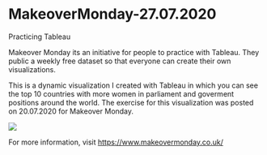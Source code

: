 # MakeoverMonday-27.07.2020
Practicing Tableau

Makeover Monday its an initiative for people to practice with Tableau. They public a weekly free dataset so that everyone can create their own visualizations.

This is a dynamic visualization I created with Tableau in which you can see the top 10 countries with more women in parliament and goverment positions around the world. The exercise for this visualization was posted on 20.07.2020 for Makeover Monday.

<div class='tableauPlaceholder' id='viz1597696575795' style='position: relative'><noscript><a href='#'><img alt=' ' src='https:&#47;&#47;public.tableau.com&#47;static&#47;images&#47;Wo&#47;WomanParlamentRegions&#47;Top10&#47;1_rss.png' style='border: none' /></a></noscript><object class='tableauViz'  style='display:none;'><param name='host_url' value='https%3A%2F%2Fpublic.tableau.com%2F' /> <param name='embed_code_version' value='3' /> <param name='site_root' value='' /><param name='name' value='WomanParlamentRegions&#47;Top10' /><param name='tabs' value='no' /><param name='toolbar' value='yes' /><param name='static_image' value='https:&#47;&#47;public.tableau.com&#47;static&#47;images&#47;Wo&#47;WomanParlamentRegions&#47;Top10&#47;1.png' /> <param name='animate_transition' value='yes' /><param name='display_static_image' value='yes' /><param name='display_spinner' value='yes' /><param name='display_overlay' value='yes' /><param name='display_count' value='yes' /><param name='language' value='es' /></object></div><script type='text/javascript'>var divElement = document.getElementById('viz1597696575795');var vizElement = divElement.getElementsByTagName('object')[0];vizElement.style.width='100%';vizElement.style.height=(divElement.offsetWidth*0.75)+'px';var scriptElement = document.createElement('script');scriptElement.src = 'https://public.tableau.com/javascripts/api/viz_v1.js';                    vizElement.parentNode.insertBefore(scriptElement, vizElement);</script>

For more information, visit https://www.makeovermonday.co.uk/
